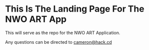# This Is The Landing Page For The NWO ART App

This will serve as the repo for the NWO ART Application.

Any questions can be directed to [cameron@hack.cd](mailto:cameron@hack.cd)
